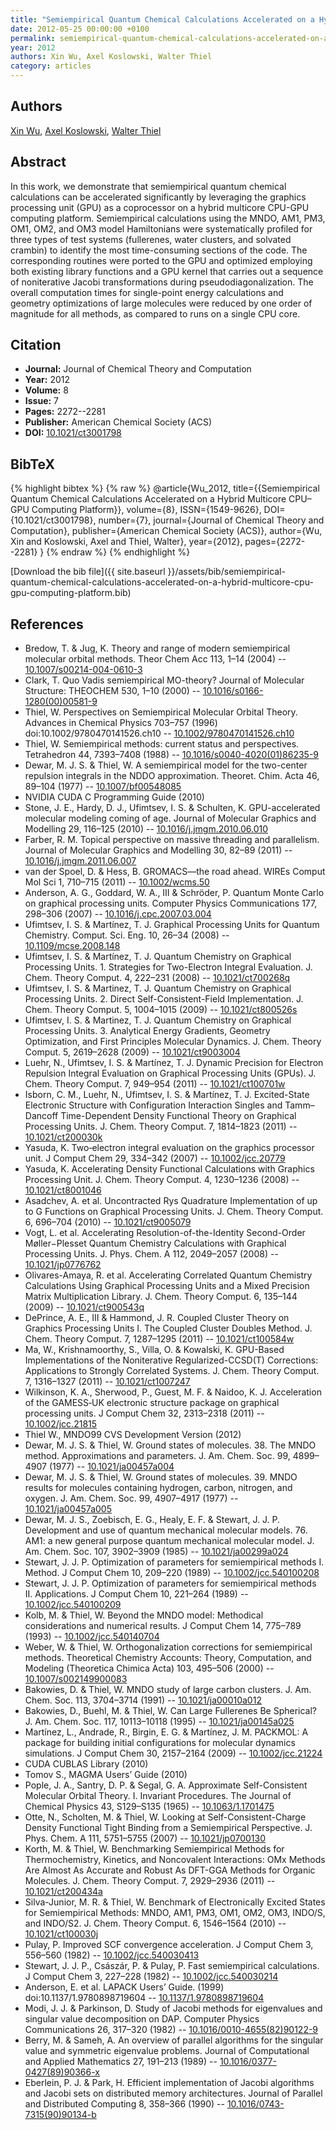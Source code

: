 ```yaml
---
title: "Semiempirical Quantum Chemical Calculations Accelerated on a Hybrid Multicore CPU–GPU Computing Platform"
date: 2012-05-25 00:00:00 +0100
permalink: semiempirical-quantum-chemical-calculations-accelerated-on-a-hybrid-multicore-cpu-gpu-computing-platform
year: 2012
authors: Xin Wu, Axel Koslowski, Walter Thiel
category: articles
---
```

 
## Authors
[Xin Wu](authors/xin-wu), [Axel Koslowski](authors/axel-koslowski), [Walter Thiel](authors/walter-thiel)
 
## Abstract
In this work, we demonstrate that semiempirical quantum chemical calculations can be accelerated significantly by leveraging the graphics processing unit (GPU) as a coprocessor on a hybrid multicore CPU-GPU computing platform. Semiempirical calculations using the MNDO, AM1, PM3, OM1, OM2, and OM3 model Hamiltonians were systematically profiled for three types of test systems (fullerenes, water clusters, and solvated crambin) to identify the most time-consuming sections of the code. The corresponding routines were ported to the GPU and optimized employing both existing library functions and a GPU kernel that carries out a sequence of noniterative Jacobi transformations during pseudodiagonalization. The overall computation times for single-point energy calculations and geometry optimizations of large molecules were reduced by one order of magnitude for all methods, as compared to runs on a single CPU core.
 
## Citation
- **Journal:** Journal of Chemical Theory and Computation
- **Year:** 2012
- **Volume:** 8
- **Issue:** 7
- **Pages:** 2272--2281
- **Publisher:** American Chemical Society (ACS)
- **DOI:** [10.1021/ct3001798](https://doi.org/10.1021/ct3001798)
 
## BibTeX
{% highlight bibtex %}
{% raw %}
@article{Wu_2012,
  title={{Semiempirical Quantum Chemical Calculations Accelerated on a Hybrid Multicore CPU–GPU Computing Platform}},
  volume={8},
  ISSN={1549-9626},
  DOI={10.1021/ct3001798},
  number={7},
  journal={Journal of Chemical Theory and Computation},
  publisher={American Chemical Society (ACS)},
  author={Wu, Xin and Koslowski, Axel and Thiel, Walter},
  year={2012},
  pages={2272--2281}
}
{% endraw %}
{% endhighlight %}
 
[Download the bib file]({{ site.baseurl }}/assets/bib/semiempirical-quantum-chemical-calculations-accelerated-on-a-hybrid-multicore-cpu-gpu-computing-platform.bib)
 
## References
- Bredow, T. & Jug, K. Theory and range of modern semiempirical molecular orbital methods. Theor Chem Acc 113, 1–14 (2004) -- [10.1007/s00214-004-0610-3](https://doi.org/10.1007/s00214-004-0610-3)
- Clark, T. Quo Vadis semiempirical MO-theory? Journal of Molecular Structure: THEOCHEM 530, 1–10 (2000) -- [10.1016/s0166-1280(00)00581-9](https://doi.org/10.1016/s0166-1280(00)00581-9)
- Thiel, W. Perspectives on Semiempirical Molecular Orbital Theory. Advances in Chemical Physics 703–757 (1996) doi:10.1002/9780470141526.ch10 -- [10.1002/9780470141526.ch10](https://doi.org/10.1002/9780470141526.ch10)
- Thiel, W. Semiempirical methods: current status and perspectives. Tetrahedron 44, 7393–7408 (1988) -- [10.1016/s0040-4020(01)86235-9](https://doi.org/10.1016/s0040-4020(01)86235-9)
- Dewar, M. J. S. & Thiel, W. A semiempirical model for the two-center repulsion integrals in the NDDO approximation. Theoret. Chim. Acta 46, 89–104 (1977) -- [10.1007/bf00548085](https://doi.org/10.1007/bf00548085)
- NVIDIA CUDA C Programming Guide (2010)
- Stone, J. E., Hardy, D. J., Ufimtsev, I. S. & Schulten, K. GPU-accelerated molecular modeling coming of age. Journal of Molecular Graphics and Modelling 29, 116–125 (2010) -- [10.1016/j.jmgm.2010.06.010](https://doi.org/10.1016/j.jmgm.2010.06.010)
- Farber, R. M. Topical perspective on massive threading and parallelism. Journal of Molecular Graphics and Modelling 30, 82–89 (2011) -- [10.1016/j.jmgm.2011.06.007](https://doi.org/10.1016/j.jmgm.2011.06.007)
- van der Spoel, D. & Hess, B. GROMACS—the road ahead. WIREs Comput Mol Sci 1, 710–715 (2011) -- [10.1002/wcms.50](https://doi.org/10.1002/wcms.50)
- Anderson, A. G., Goddard, W. A., III & Schröder, P. Quantum Monte Carlo on graphical processing units. Computer Physics Communications 177, 298–306 (2007) -- [10.1016/j.cpc.2007.03.004](https://doi.org/10.1016/j.cpc.2007.03.004)
- Ufimtsev, I. S. & Martínez, T. J. Graphical Processing Units for Quantum Chemistry. Comput. Sci. Eng. 10, 26–34 (2008) -- [10.1109/mcse.2008.148](https://doi.org/10.1109/mcse.2008.148)
- Ufimtsev, I. S. & Martínez, T. J. Quantum Chemistry on Graphical Processing Units. 1. Strategies for Two-Electron Integral Evaluation. J. Chem. Theory Comput. 4, 222–231 (2008) -- [10.1021/ct700268q](https://doi.org/10.1021/ct700268q)
- Ufimtsev, I. S. & Martinez, T. J. Quantum Chemistry on Graphical Processing Units. 2. Direct Self-Consistent-Field Implementation. J. Chem. Theory Comput. 5, 1004–1015 (2009) -- [10.1021/ct800526s](https://doi.org/10.1021/ct800526s)
- Ufimtsev, I. S. & Martinez, T. J. Quantum Chemistry on Graphical Processing Units. 3. Analytical Energy Gradients, Geometry Optimization, and First Principles Molecular Dynamics. J. Chem. Theory Comput. 5, 2619–2628 (2009) -- [10.1021/ct9003004](https://doi.org/10.1021/ct9003004)
- Luehr, N., Ufimtsev, I. S. & Martínez, T. J. Dynamic Precision for Electron Repulsion Integral Evaluation on Graphical Processing Units (GPUs). J. Chem. Theory Comput. 7, 949–954 (2011) -- [10.1021/ct100701w](https://doi.org/10.1021/ct100701w)
- Isborn, C. M., Luehr, N., Ufimtsev, I. S. & Martínez, T. J. Excited-State Electronic Structure with Configuration Interaction Singles and Tamm–Dancoff Time-Dependent Density Functional Theory on Graphical Processing Units. J. Chem. Theory Comput. 7, 1814–1823 (2011) -- [10.1021/ct200030k](https://doi.org/10.1021/ct200030k)
- Yasuda, K. Two‐electron integral evaluation on the graphics processor unit. J Comput Chem 29, 334–342 (2007) -- [10.1002/jcc.20779](https://doi.org/10.1002/jcc.20779)
- Yasuda, K. Accelerating Density Functional Calculations with Graphics Processing Unit. J. Chem. Theory Comput. 4, 1230–1236 (2008) -- [10.1021/ct8001046](https://doi.org/10.1021/ct8001046)
- Asadchev, A. et al. Uncontracted Rys Quadrature Implementation of up to G Functions on Graphical Processing Units. J. Chem. Theory Comput. 6, 696–704 (2010) -- [10.1021/ct9005079](https://doi.org/10.1021/ct9005079)
- Vogt, L. et al. Accelerating Resolution-of-the-Identity Second-Order Møller−Plesset Quantum Chemistry Calculations with Graphical Processing Units. J. Phys. Chem. A 112, 2049–2057 (2008) -- [10.1021/jp0776762](https://doi.org/10.1021/jp0776762)
- Olivares-Amaya, R. et al. Accelerating Correlated Quantum Chemistry Calculations Using Graphical Processing Units and a Mixed Precision Matrix Multiplication Library. J. Chem. Theory Comput. 6, 135–144 (2009) -- [10.1021/ct900543q](https://doi.org/10.1021/ct900543q)
- DePrince, A. E., III & Hammond, J. R. Coupled Cluster Theory on Graphics Processing Units I. The Coupled Cluster Doubles Method. J. Chem. Theory Comput. 7, 1287–1295 (2011) -- [10.1021/ct100584w](https://doi.org/10.1021/ct100584w)
- Ma, W., Krishnamoorthy, S., Villa, O. & Kowalski, K. GPU-Based Implementations of the Noniterative Regularized-CCSD(T) Corrections: Applications to Strongly Correlated Systems. J. Chem. Theory Comput. 7, 1316–1327 (2011) -- [10.1021/ct1007247](https://doi.org/10.1021/ct1007247)
- Wilkinson, K. A., Sherwood, P., Guest, M. F. & Naidoo, K. J. Acceleration of the GAMESS‐UK electronic structure package on graphical processing units. J Comput Chem 32, 2313–2318 (2011) -- [10.1002/jcc.21815](https://doi.org/10.1002/jcc.21815)
- Thiel W., MNDO99 CVS Development Version (2012)
- Dewar, M. J. S. & Thiel, W. Ground states of molecules. 38. The MNDO method. Approximations and parameters. J. Am. Chem. Soc. 99, 4899–4907 (1977) -- [10.1021/ja00457a004](https://doi.org/10.1021/ja00457a004)
- Dewar, M. J. S. & Thiel, W. Ground states of molecules. 39. MNDO results for molecules containing hydrogen, carbon, nitrogen, and oxygen. J. Am. Chem. Soc. 99, 4907–4917 (1977) -- [10.1021/ja00457a005](https://doi.org/10.1021/ja00457a005)
- Dewar, M. J. S., Zoebisch, E. G., Healy, E. F. & Stewart, J. J. P. Development and use of quantum mechanical molecular models. 76. AM1: a new general purpose quantum mechanical molecular model. J. Am. Chem. Soc. 107, 3902–3909 (1985) -- [10.1021/ja00299a024](https://doi.org/10.1021/ja00299a024)
- Stewart, J. J. P. Optimization of parameters for semiempirical methods I. Method. J Comput Chem 10, 209–220 (1989) -- [10.1002/jcc.540100208](https://doi.org/10.1002/jcc.540100208)
- Stewart, J. J. P. Optimization of parameters for semiempirical methods II. Applications. J Comput Chem 10, 221–264 (1989) -- [10.1002/jcc.540100209](https://doi.org/10.1002/jcc.540100209)
- Kolb, M. & Thiel, W. Beyond the MNDO model: Methodical considerations and numerical results. J Comput Chem 14, 775–789 (1993) -- [10.1002/jcc.540140704](https://doi.org/10.1002/jcc.540140704)
- Weber, W. & Thiel, W. Orthogonalization corrections for semiempirical methods. Theoretical Chemistry Accounts: Theory, Computation, and Modeling (Theoretica Chimica Acta) 103, 495–506 (2000) -- [10.1007/s002149900083](https://doi.org/10.1007/s002149900083)
- Bakowies, D. & Thiel, W. MNDO study of large carbon clusters. J. Am. Chem. Soc. 113, 3704–3714 (1991) -- [10.1021/ja00010a012](https://doi.org/10.1021/ja00010a012)
- Bakowies, D., Buehl, M. & Thiel, W. Can Large Fullerenes Be Spherical? J. Am. Chem. Soc. 117, 10113–10118 (1995) -- [10.1021/ja00145a025](https://doi.org/10.1021/ja00145a025)
- Martínez, L., Andrade, R., Birgin, E. G. & Martínez, J. M. P<scp>ACKMOL</scp>: A package for building initial configurations for molecular dynamics simulations. J Comput Chem 30, 2157–2164 (2009) -- [10.1002/jcc.21224](https://doi.org/10.1002/jcc.21224)
- CUDA CUBLAS Library (2010)
- Tomov S., MAGMA Users’ Guide (2010)
- Pople, J. A., Santry, D. P. & Segal, G. A. Approximate Self-Consistent Molecular Orbital Theory. I. Invariant Procedures. The Journal of Chemical Physics 43, S129–S135 (1965) -- [10.1063/1.1701475](https://doi.org/10.1063/1.1701475)
- Otte, N., Scholten, M. & Thiel, W. Looking at Self-Consistent-Charge Density Functional Tight Binding from a Semiempirical Perspective. J. Phys. Chem. A 111, 5751–5755 (2007) -- [10.1021/jp0700130](https://doi.org/10.1021/jp0700130)
- Korth, M. & Thiel, W. Benchmarking Semiempirical Methods for Thermochemistry, Kinetics, and Noncovalent Interactions: OMx Methods Are Almost As Accurate and Robust As DFT-GGA Methods for Organic Molecules. J. Chem. Theory Comput. 7, 2929–2936 (2011) -- [10.1021/ct200434a](https://doi.org/10.1021/ct200434a)
- Silva-Junior, M. R. & Thiel, W. Benchmark of Electronically Excited States for Semiempirical Methods: MNDO, AM1, PM3, OM1, OM2, OM3, INDO/S, and INDO/S2. J. Chem. Theory Comput. 6, 1546–1564 (2010) -- [10.1021/ct100030j](https://doi.org/10.1021/ct100030j)
- Pulay, P. Improved <scp>SCF</scp> convergence acceleration. J Comput Chem 3, 556–560 (1982) -- [10.1002/jcc.540030413](https://doi.org/10.1002/jcc.540030413)
- Stewart, J. J. P., Császár, P. & Pulay, P. Fast semiempirical calculations. J Comput Chem 3, 227–228 (1982) -- [10.1002/jcc.540030214](https://doi.org/10.1002/jcc.540030214)
- Anderson, E. et al. LAPACK Users’ Guide. (1999) doi:10.1137/1.9780898719604 -- [10.1137/1.9780898719604](https://doi.org/10.1137/1.9780898719604)
- Modi, J. J. & Parkinson, D. Study of Jacobi methods for eigenvalues and singular value decomposition on DAP. Computer Physics Communications 26, 317–320 (1982) -- [10.1016/0010-4655(82)90122-9](https://doi.org/10.1016/0010-4655(82)90122-9)
- Berry, M. & Sameh, A. An overview of parallel algorithms for the singular value and symmetric eigenvalue problems. Journal of Computational and Applied Mathematics 27, 191–213 (1989) -- [10.1016/0377-0427(89)90366-x](https://doi.org/10.1016/0377-0427(89)90366-x)
- Eberlein, P. J. & Park, H. Efficient implementation of Jacobi algorithms and Jacobi sets on distributed memory architectures. Journal of Parallel and Distributed Computing 8, 358–366 (1990) -- [10.1016/0743-7315(90)90134-b](https://doi.org/10.1016/0743-7315(90)90134-b)

